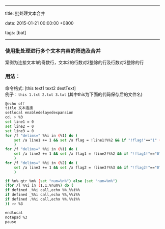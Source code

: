 
---

title: 批处理文本合并

date: 2015-01-21 00:00:00 +0800

tags: [bat]

---
<a name="ho4obz"></a>
### [](#ho4obz)使用批处理进行多个文本内容的筛选及合并

案例为连接文本1的奇数行，文本2的行数对2整除的行及行数对3整除的行

<a name="5h4zhp"></a>
### [](#5h4zhp)用法：

命令格式: [this text1 text2 destText]<br />例子：`this 1.txt 2.txt 3.txt` (其中this为下面的代码保存后的文件名)

<!-- more -->

```bash
@echo off
title 文本连接
setlocal enabledelayedexpansion
cd. > %3
set line1 = 0
set line2 = 0
set line3 = 0
for /f "delims=" %%i in (%1) do (
	set /a line1 += 1 && set /a flag = !line1!%%2 && if "!flag!"=="1" (set /a n+=1&call,set "_%%n%%=%%i")
	)
for /f "delims=" %%i in (%1) do (
	set /a line2 += 1 && set /a flag1 = !line2!%%2 && if "!flag1!"=="0" (set /a t+=1&call,set ",%%t%%=%%i")
	)
for /f "delims=" %%i in (%2) do (
	set /a line3 += 1 && set /a flag2 = !line3!%%3 && if "!flag2!"=="0" (set /a m+=1&call,set ".%%m%%=%%i")
	)

if %n% gtr %m% (set "num=%n%") else (set "num=%m%")
(for /l %%i in (1,1,%num%) do (
if defined _%%i call,echo %%_%%i%%
if defined _%%i call,echo %%,%%i%%
if defined .%%i call,echo %%.%%i%%
)) >> %3

endlocal
notepad %3
pause
```


